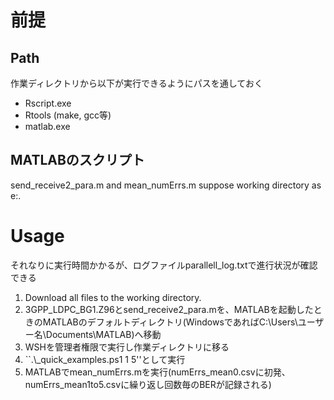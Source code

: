 # 前提
## Path
作業ディレクトリから以下が実行できるようにパスを通しておく
- Rscript.exe
- Rtools (make, gcc等)
- matlab.exe

## MATLABのスクリプト
send_receive2_para.m and mean_numErrs.m suppose working directory as e:\.


# Usage
それなりに実行時間かかるが、ログファイルparallell_log.txtで進行状況が確認できる

1. Download all files to the working directory.
2. 3GPP_LDPC_BG1.Z96とsend_receive2_para.mを、MATLABを起動したときのMATLABのデフォルトディレクトリ(WindowsであればC:\Users\ユーザー名\Documents\MATLAB)へ移動
3. WSHを管理者権限で実行し作業ディレクトリに移る
4. ``.\\_quick_examples.ps1 1 5''として実行
5. MATLABでmean_numErrs.mを実行(numErrs_mean0.csvに初発、numErrs_mean1to5.csvに繰り返し回数毎のBERが記録される)
